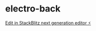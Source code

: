 # electro-back

[Edit in StackBlitz next generation editor ⚡️](https://stackblitz.com/~/github.com/JManzanoRodriguez/electro-back)
